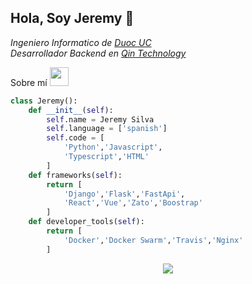 ## Hola, Soy Jeremy :rocket:

<p><em>
Ingeniero Informatico de <a href="https://www.duoc.cl/">Duoc UC</a><br>
Desarrollador Backend en <a href="http://www.qin.cl/">Qin Technology</a><br>
</em></p>

Sobre mí <img src="https://media.giphy.com/media/WUlplcMpOCEmTGBtBW/giphy.gif" width="30"> 
```python
class Jeremy():
    def __init__(self):
        self.name = Jeremy Silva
        self.language = ['spanish']
        self.code = [
            'Python','Javascript',
            'Typescript','HTML'
        ]
    def frameworks(self):
        return [
            'Django','Flask','FastApi',
            'React','Vue','Zato','Boostrap'
        ]
    def developer_tools(self):
        return [
            'Docker','Docker Swarm','Travis','Nginx'
        ]

```
<p align="center">
  <img src="https://media.giphy.com/media/Nzz86dByLtYTS/giphy.gif">
</p>
